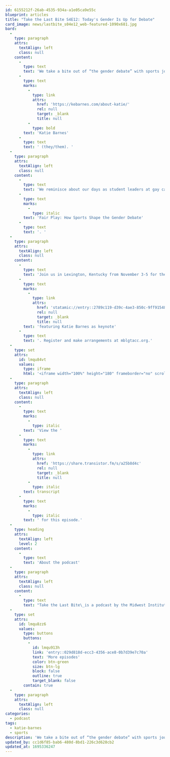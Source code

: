```yaml
---
id: 6155212f-26ab-4535-934a-a1e05ca9e55c
blueprint: articles
title: "Take the Last Bite S4E12: Today's Gender Is Up for Debate"
card_image: news/lastbite_s04e12_web-featured-1090x681.jpg
bard:
  -
    type: paragraph
    attrs:
      textAlign: left
      class: null
    content:
      -
        type: text
        text: 'We take a bite out of “the gender debate” with sports journalist '
      -
        type: text
        marks:
          -
            type: link
            attrs:
              href: 'https://kebarnes.com/about-katie/'
              rel: null
              target: _blank
              title: null
          -
            type: bold
        text: 'Katie Barnes'
      -
        type: text
        text: ' (they/them). '
  -
    type: paragraph
    attrs:
      textAlign: left
      class: null
    content:
      -
        type: text
        text: 'We reminisce about our days as student leaders at gay camp, how Katie’s educational background in history, higher education and even Russian studies has positioned them to be a leading reporter at/on the intersection of sports and gender, and the release of their new book, '
      -
        type: text
        marks:
          -
            type: italic
        text: 'Fair Play: How Sports Shape the Gender Debate'
      -
        type: text
        text: '. '
  -
    type: paragraph
    attrs:
      textAlign: left
      class: null
    content:
      -
        type: text
        text: 'Join us in Lexington, Kentucky from November 3-5 for the Midwest Bisexual Lesbian Gay Transgender Asexual College Conference '
      -
        type: text
        marks:
          -
            type: link
            attrs:
              href: 'statamic://entry::2789c119-d39c-4ae3-850c-9ff915483021'
              rel: null
              target: _blank
              title: null
        text: 'featuring Katie Barnes as keynote'
      -
        type: text
        text: '. Register and make arrangements at mblgtacc.org.'
  -
    type: set
    attrs:
      id: lmqu84vt
      values:
        type: iframe
        html: '<iframe width="100%" height="180" frameborder="no" scrolling="no" seamless src="https://share.transistor.fm/e/a25b8d4c"></iframe>'
  -
    type: paragraph
    attrs:
      textAlign: left
      class: null
    content:
      -
        type: text
        marks:
          -
            type: italic
        text: 'View the '
      -
        type: text
        marks:
          -
            type: link
            attrs:
              href: 'https://share.transistor.fm/s/a25b8d4c'
              rel: null
              target: _blank
              title: null
          -
            type: italic
        text: transcript
      -
        type: text
        marks:
          -
            type: italic
        text: ' for this episode.'
  -
    type: heading
    attrs:
      textAlign: left
      level: 2
    content:
      -
        type: text
        text: 'About the podcast'
  -
    type: paragraph
    attrs:
      textAlign: left
      class: null
    content:
      -
        type: text
        text: "Take the Last Bite\_is a podcast by the Midwest Institute for Sexuality and Gender Diversity. It's a direct counter to the Midwest Nice mentality— highlighting advocacy and activism by queer/trans communities in the Midwest region. Through each episode, we're aiming to unearth the often disregarded and unacknowledged contributions of queer and trans folks to social change through interviews, casual conversations and reflections on Midwest queer time, space, and place."
  -
    type: set
    attrs:
      id: lmqu8zz6
      values:
        type: buttons
        buttons:
          -
            id: lmqu913h
            link: 'entry::029d818d-ecc3-4356-ace8-0b7d39e7c70a'
            text: 'More episodes'
            color: btn-green
            size: btn-lg
            block: false
            outline: true
            target_blank: false
        contain: true
  -
    type: paragraph
    attrs:
      textAlign: left
      class: null
categories:
  - podcast
tags:
  - katie-barnes
  - sports
description: 'We take a bite out of “the gender debate” with sports journalist Katie Barnes (they/them). We reminisce about our days as student leaders at gay camp, how Katie’s educational background in history, higher education and even Russian studies has positioned them to be a leading reporter at/on the intersection of sports and gender, and the release of their new book, Fair Play: How Sports Shape the Gender Debate.'
updated_by: cc1d6f85-bab6-480d-8bd1-226c3d628cb2
updated_at: 1695336247
---
```

